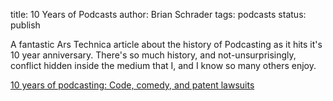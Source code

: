 title: 10 Years of Podcasts
author: Brian Schrader
tags: podcasts
status: publish

A fantastic Ars Technica article about the history of Podcasting  as it hits it's 10 year anniversary. There's so much history, and not-unsurprisingly, conflict hidden inside the medium that I, and I know so many others enjoy.

[10 years of podcasting: Code, comedy, and patent lawsuits](http://arstechnica.com/business/2014/08/10-years-of-podcasting-code-comedy-and-patent-lawsuits/)

